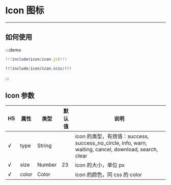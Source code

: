 # Icon 图标

----

## 如何使用

:::demo
```jsx
!!!include(icon/icon.js)!!!
```
```scss
!!!include(icon/icon.scss)!!!
```
:::

## Icon 参数

<!-- - [x] Be awesome
- [ ] Prepare dinner
  - [x] Research recipe
  - [ ] Buy ingredients
  - [ ] Cook recipe
- [ ] Sleep -->

| H5  | 属性  | 类型   | 默认值 | 说明                                                                                                  |
| --- | ----- | ------ | ------ | ----------------------------------------------------------------------------------------------------- |
| √   | type  | String |        | icon 的类型，有效值：success, success_no_circle, info, warn, waiting, cancel, download, search, clear |
| √   | size  | Number | 23     | icon 的大小，单位 px                                                                                  |
| √   | color | Color  |        | icon 的颜色，同 css 的 color                                                                          |
